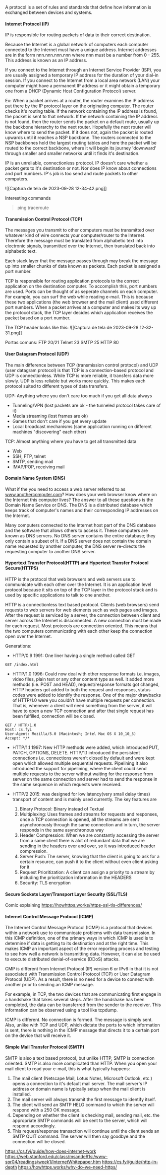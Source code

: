 A protocol is a set of rules and standards that define how information is exchanged between devices and systems.
#### Internet Protocol (IP)
IP is responsible for routing packets of data to their correct destination.

Because the Internet is a global network of computers each computer connected to the Internet must have a unique address. Internet addresses are in the form nnn.nnn.nnn.nnn where nnn must be a number from 0 - 255. This address is known as an IP address.

If you connect to the Internet through an Internet Service Provider (ISP), you are usually assigned a temporary IP address for the duration of your dial-in session. If you connect to the Internet from a local area network (LAN) your computer might have a permanent IP address or it might obtain a temporary one from a DHCP (Dynamic Host Configuration Protocol) server.

Ex:
When a packet arrives at a router, the router examines the IP address put there by the IP protocol layer on the originating computer. The router checks it's routing table. If the network containing the IP address is found, the packet is sent to that network. If the network containing the IP address is not found, then the router sends the packet on a default route, usually up the backbone hierarchy to the next router. Hopefully the next router will know where to send the packet. If it does not, again the packet is routed upwards until it reaches a NSP backbone. The routers connected to the NSP backbones hold the largest routing tables and here the packet will be routed to the correct backbone, where it will begin its journey 'downward' through smaller and smaller networks until it finds it's destination.

IP is an unreliable, connectionless protocol. 
IP doesn't care whether a packet gets to it's destination or not. 
Nor does IP know about connections and port numbers. 
IP's job is too send and route packets to other computers.

![[Captura de tela de 2023-09-28 12-34-42.png]]

Interesting commands
>ping
>traceroute

#### Transmission Control Protocol (TCP)
The messages you transmit to other computers must be transmitted over whatever kind of wire connects your computer/router to the Internet. Therefore the message must be translated from alphabetic text into electronic signals, transmitted over the Internet, then translated back into alphabetic text. 

Each stack layer that the message passes through may break the message up into smaller chunks of data known as packets. Each packet is assigned a port number. 

TCP is responsible for routing application protocols to the correct application on the destination computer. To accomplish this, port numbers are used. Ports can be thought of as seperate channels on each computer. For example, you can surf the web while reading e-mail. This is because these two applications (the web browser and the mail client) used different port numbers. When a packet arrives at a computer and makes its way up the protocol stack, the TCP layer decides which application receives the packet based on a port number.
 
The TCP header looks like this:
![[Captura de tela de 2023-09-28 12-32-31.png]]

Portas comuns:
FTP 20/21
Telnet 23
SMTP 25
HTTP 80

#### User Datagram Protocol (UDP)
The main difference between TCP (transmission control protocol) and UDP (user datagram protocol) is that TCP is a connection-based protocol and UDP is connectionless. While TCP is more reliable, it transfers data more slowly. UDP is less reliable but works more quickly. This makes each protocol suited to different types of data transfers.

UDP: Anything where you don't care too much if you get all data always
- Tunneling/VPN (lost packets are ok - the tunneled protocol takes care of it)
- Media streaming (lost frames are ok)
- Games that don't care if you get every update
- Local broadcast mechanisms (same application running on different machines "discovering" each other)

TCP: Almost anything where you have to get all transmitted data
- Web
- SSH, FTP, telnet
- SMTP, sending mail
- IMAP/POP, receiving mail

#### Domain Name System (DNS)
What if the you need to access a web server referred to as www.anothercomputer.com? How does your web browser know where on the Internet this computer lives? The answer to all these questions is the Domain Name Service or DNS. The DNS is a distributed database which keeps track of computer's names and their corresponding IP addresses on the Internet.

Many computers connected to the Internet host part of the DNS database and the software that allows others to access it. These computers are known as DNS servers. No DNS server contains the entire database; they only contain a subset of it. If a DNS server does not contain the domain name requested by another computer, the DNS server re-directs the requesting computer to another DNS server.

#### Hypertext Transfer Protocol(HTTP) and Hypertext Transfer Protocol Secure(HTTPS)
HTTP is the protocol that web browsers and web servers use to communicate with each other over the Internet. It is an application level protocol because it sits on top of the TCP layer in the protocol stack and is used by specific applications to talk to one another.

HTTP is a connectionless text based protocol. Clients (web browsers) send requests to web servers for web elements such as web pages and images. After the request is serviced by a server, the connection between client and server across the Internet is disconnected. A new connection must be made for each request. Most protocols are connection oriented. This means that the two computers communicating with each other keep the connection open over the Internet. 

Generations:
- HTTP/0.9 1991: One liner having a single method called GET
```
GET /index.html
```

- HTTP/1.0 1996:  Could now deal with other response formats i.e. images, video files, plain text or any other content type as well. It added more methods (i.e. POST and HEAD), request/response formats got changed, HTTP headers got added to both the request and responses, status codes were added to identify the response. One of the major drawbacks of HTTP/1.0 were you couldn’t have multiple requests per connection. That is, whenever a client will need something from the server, it will have to open a new TCP connection and after that single request has been fulfilled, connection will be closed. 
```
GET / HTTP/1.0
Host: cs.fyi
User-Agent: Mozilla/5.0 (Macintosh; Intel Mac OS X 10_10_5)
Accept: */*
```

- HTTP/1.1 1997: New HTTP methods were added, which introduced PUT, PATCH, OPTIONS, DELETE. HTTP/1.1 introduced the persistent connections i.e. connections weren’t closed by default and were kept open which allowed multiple sequential requests. Pipelining It also introduced the support for pipelining, where the client could send multiple requests to the server without waiting for the response from server on the same connection and server had to send the response in the same sequence in which requests were received.

- HTTP/2 2015: was designed for low latency(very small delay times) transport of content and is mainly used currently. The key features are
	1. Binary Protocol: Binary instead of Textual
	2. Multiplexing: Uses frames and streams for requests and responses, once a TCP connection is opened, all the streams are sent asynchronously through the same connection and in turn, the server responds in the same asynchronous way
	3. Header Compression: When we are constantly accessing the server from a same client there is alot of redundant data that we are sending in the headers over and over, so it was introduced header compression.
	4. Server Push: The server, knowing that the client is going to ask for a certain resource, can push it to the client without even client asking for it
	5. Request Prioritization: A client can assign a priority to a stream by including the prioritization information in the HEADERS
	6. Security:  TLS encryption
#### Secure Sockets Layer/Transport Layer Security (SSL/TLS)
Comic explaining
https://howhttps.works/https-ssl-tls-differences/

#### Internet Control Message Protocol (ICMP)
The Internet Control Message Protocol (ICMP) is a protocol that devices within a network use to communicate problems with data transmission. In this ICMP definition, one of the primary ways in which ICMP is used is to determine if data is getting to its destination and at the right time. This makes ICMP an important aspect of the error reporting process and testing to see how well a network is transmitting data. However, it can also be used to execute distributed denial-of-service (DDoS) attacks.

CMP is different from Internet Protocol (IP) version 6 or IPv6 in that it is not associated with Transmission Control Protocol (TCP) or User Datagram Protocol (UDP). As a result, there is no need for a device to connect with another prior to sending an ICMP message. 

For example, in TCP, the two devices that are communicating first engage in a handshake that takes several steps. After the handshake has been completed, the data can be transferred from the sender to the receiver. This information can be observed using a tool like tcpdump. 

ICMP is different. No connection is formed. The message is simply sent. Also, unlike with TCP and UDP, which dictate the ports to which information is sent, there is nothing in the ICMP message that directs it to a certain port on the device that will receive it.

#### Simple Mail Transfer Protocol (SMTP)
SMTP is also a text based protocol, but unlike HTTP, SMTP is connection oriented. SMTP is also more complicated than HTTP.
When you open your mail client to read your e-mail, this is what typically happens:

1. The mail client (Netscape Mail, Lotus Notes, Microsoft Outlook, etc.) opens a connection to it's default mail server. The mail server's IP address or domain name is typically setup when the mail client is installed.
2. The mail server will always transmit the first message to identify itself.
3. The client will send an SMTP HELO command to which the server will respond with a 250 OK message.
4. Depending on whether the client is checking mail, sending mail, etc. the appropriate SMTP commands will be sent to the server, which will respond accordingly.
5. This request/response transaction will continue until the client sends an SMTP QUIT command. The server will then say goodbye and the connection will be closed.


https://cs.fyi/guide/how-does-internet-work
https://web.stanford.edu/class/msande91si/www-spr04/readings/week1/InternetWhitepaper.htm
https://cs.fyi/guide/http-in-depth
https://howhttps.works/why-do-we-need-https/